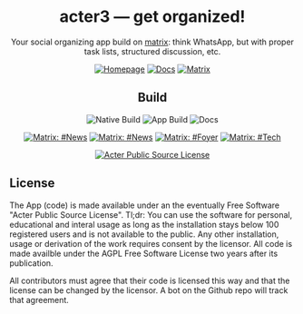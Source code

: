 
<div align='center'>

# acter3 — get organized!

Your social organizing app build on [matrix](https://matrix.org): think WhatsApp, but with proper task lists, structured discussion, etc. 

[![Homepage ](https://img.shields.io/badge/HOMEPAGE-gray?style=for-the-badge)](https://acter.global)
[![Docs ](https://img.shields.io/badge/DOCS-blue?style=for-the-badge)](https://docs.acter.global)
[![Matrix ](https://img.shields.io/badge/News-yellow?style=for-the-badge)](https://matrix.to/#/#news:effektio.org)

## Build

![Native Build](https://img.shields.io/github/actions/workflow/status/acterglobal/a3/native.yml?branch=main&label=Rust%20Build&style=for-the-badge)
![App Build](https://img.shields.io/github/actions/workflow/status/acterglobal/a3/app.yml?branch=main&label=App%20Build&style=for-the-badge) 
![Docs](https://img.shields.io/github/actions/workflow/status/acterglobal/a3/docs.yml?branch=main&label=Docs&style=for-the-badge)


[![Matrix: #News](https://img.shields.io/badge/Matrix-gray?style=for-the-badge)](https://matrix.to/#/#news:effektio.org)
[![Matrix: #News](https://img.shields.io/badge/News-green?style=for-the-badge)](https://matrix.to/#/#news:effektio.org)
[![Matrix: #Foyer](https://img.shields.io/badge/Foyer-green?style=for-the-badge)](https://matrix.to/#/#foyer:effektio.org)
[![Matrix: #Tech](https://img.shields.io/badge/tech-green?style=for-the-badge)](https://matrix.to/#/#tech:effektio.org)

[![Acter Public Source License](https://img.shields.io/badge/License-Acter%20Public%20Source%20License-blue?style=for-the-badge)](./LICENSE.txt)

</div>


## License

The App (code) is made available under an the eventually Free Software "Acter Public Source License". Tl;dr: You can use the software for personal, educational and interal usage as long as the installation stays below 100 registered users and is not available to the public. Any other installation, usage or derivation of the work requires consent by the licensor. All code is made availble under the AGPL Free Software License two years after its publication.

All contributors must agree that their code is licensed this way and that the license can be changed by the licensor. A bot on the Github repo will track that agreement.
